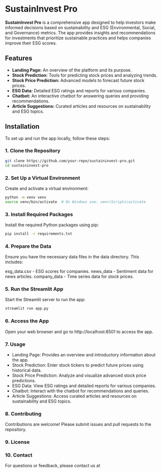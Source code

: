 # SustainInvest Pro

**SustainInvest Pro** is a comprehensive app designed to help investors make informed decisions based on sustainability and ESG (Environmental, Social, and Governance) metrics. The app provides insights and recommendations for investments that prioritize sustainable practices and helps companies improve their ESG scores.

## Features

- **Landing Page:** An overview of the platform and its purpose.
- **Stock Prediction:** Tools for predicting stock prices and analyzing trends.
- **Stock Price Prediction:** Advanced models to forecast future stock prices.
- **ESG Data:** Detailed ESG ratings and reports for various companies.
- **Chatbot:** An interactive chatbot for answering queries and providing recommendations.
- **Article Suggestions:** Curated articles and resources on sustainability and ESG topics.

## Installation

To set up and run the app locally, follow these steps:

### 1. Clone the Repository

```bash
git clone https://github.com/your-repo/sustaininvest-pro.git
cd sustaininvest-pro
```

### 2. Set Up a Virtual Environment

Create and activate a virtual environment:

```bash
python -m venv venv
source venv/bin/activate  # On Windows use: venv\Scripts\activate
```

### 3. Install Required Packages

Install the required Python packages using pip:

```bash
pip install -r requirements.txt
```

### 4. Prepare the Data

Ensure you have the necessary data files in the data directory. This includes:

esg_data.csv - ESG scores for companies.
news_data - Sentiment data for news articles.
company_data - Time series data for stock prices.


### 5. Run the Streamlit App

Start the Streamlit server to run the app:

```bash
streamlit run app.py
```

### 6. Access the App

Open your web browser and go to http://localhost:8501 to access the app.


### 7. Usage

- Landing Page: Provides an overview and introductory information about the app.
- Stock Prediction: Enter stock tickers to predict future prices using historical data.
- Stock Price Prediction: Analyze and visualize advanced stock price predictions.
- ESG Data: View ESG ratings and detailed reports for various companies.
- Chatbot: Interact with the chatbot for recommendations and queries.
- Article Suggestions: Access curated articles and resources on sustainability and ESG topics.


### 8. Contributing

Contributions are welcome! Please submit issues and pull requests to the repository.



### 9. License



### 10. Contact

For questions or feedback, please contact us at